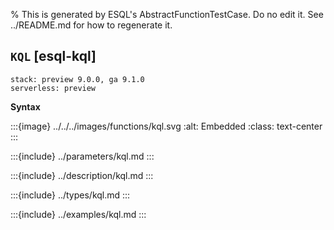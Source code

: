 % This is generated by ESQL's AbstractFunctionTestCase. Do no edit it. See ../README.md for how to regenerate it.

## `KQL` [esql-kql]
```{applies_to}
stack: preview 9.0.0, ga 9.1.0
serverless: preview
```

**Syntax**

:::{image} ../../../images/functions/kql.svg
:alt: Embedded
:class: text-center
:::


:::{include} ../parameters/kql.md
:::

:::{include} ../description/kql.md
:::

:::{include} ../types/kql.md
:::

:::{include} ../examples/kql.md
:::
